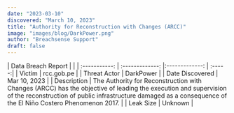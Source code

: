 ```yaml
---
date: "2023-03-10"
discovered: "March 10, 2023"
title: "Authority for Reconstruction with Changes (ARCC)"
image: "images/blog/DarkPower.png"
author: "Breachsense Support"
draft: false
---
```


| Data Breach Report           |              | 
| :-----------: | :-------------:     |:-------------:    | :-----:|
| Victim      | rcc.gob.pe      | 
| Threat Actor      | DarkPower      | 
| Date Discovered      | Mar 10, 2023      | 
| Description      | The Authority for Reconstruction with Changes (ARCC) has the objective of leading the execution and supervision of the reconstruction of public infrastructure damaged as a consequence of the El Niño Costero Phenomenon 2017.      | 
| Leak Size      | Unknown      | 

